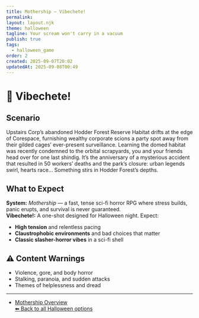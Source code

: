 ```yaml
---
title: Mothership — Vibechete!
permalink:
layout: layout.njk
theme: halloween
tagline: Your scream won't carry in a vacuum
publish: true
tags:
  - halloween_game
order: 2
created: 2025-09-07T20:02
updatedAt: 2025-09-08T00:49
---
```


# 🔪 Vibechete!

## Scenario
Upstairs Corp’s abandoned Hodder Forest Reserve Habitat drifts at the edge of Corespace, furnishing wealthy corporate scions a party spot away from their gilded cages’ ever-present surveillance.
Learning the domed habitat was recently condemned to the orbital scrapyards, you and your friends head over for one last shindig. It’s the anniversary of a mysterious accident that resulted in 50 workers’ deaths and the park’s closure: urban legends swirl, hearts race...
Something stirs in Hodder Forest’s depths.

## What to Expect
**System:** *Mothership* — a fast, tense sci-fi horror RPG where stress builds, panic erupts, and survival is never guaranteed.  
**Vibechete!:** A one-shot designed for Halloween night. Expect:  
- **High tension** and relentless pacing  
- **Claustrophobic environments** and bad choices that matter  
- **Classic slasher-horror vibes** in a sci-fi shell  

## ⚠️ Content Warnings
- Violence, gore, and body horror  
- Stalking, paranoia, and sudden attacks  
- Themes of helplessness and dread  

---
- [Mothership Overview](/vault/campaigns/mothership%20campaign/general/summary%20of%20mothership/)   
[⬅ Back to all Halloween options](/vault/halloween/)
